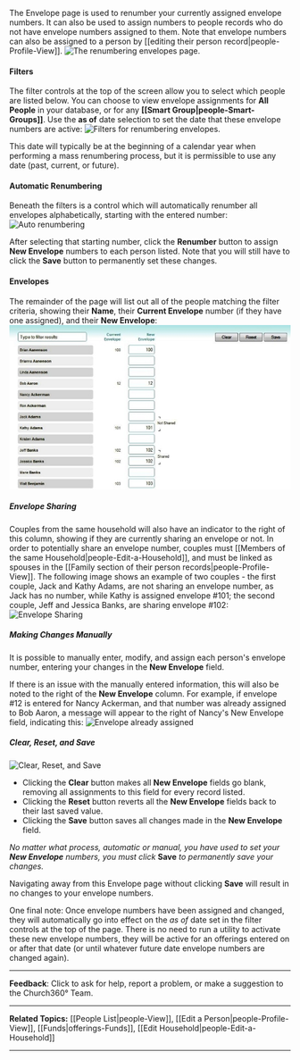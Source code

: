 The Envelope page is used to renumber your currently assigned envelope
numbers. It can also be used to assign numbers to people records who do
not have envelope numbers assigned to them. Note that envelope numbers
can also be assigned to a person by [[editing their person
record|people-Profile-View]]. ![The renumbering envelopes
page.](Offering_Envelopes_01.JPG "The renumbering envelopes page.")

#### Filters

The filter controls at the top of the screen allow you to select which
people are listed below. You can choose to view envelope assignments for
**All People** in your database, or for any **[[Smart
Group|people-Smart-Groups]]**. Use the **as of** date selection to
set the date that these envelope numbers are active: ![Filters for
renumbering
envelopes.](Offering_Envelopes_02.JPG "Filters for renumbering envelopes.")

This date will typically be at the beginning of a calendar year when
performing a mass renumbering process, but it is permissible to use any
date (past, current, or future).

#### Automatic Renumbering

Beneath the filters is a control which will automatically renumber all
envelopes alphabetically, starting with the entered number: ![Auto
renumbering](Offering_Envelopes_03.JPG "Auto renumbering")

After selecting that starting number, click the **Renumber** button to
assign **New Envelope** numbers to each person listed. Note that you
will still have to click the **Save** button to permanently set these
changes.

#### Envelopes

The remainder of the page will list out all of the people matching the
filter criteria, showing their **Name**, their **Current Envelope**
number (if they have one assigned), and their **New Envelope**:
![Envelope details](Offering_Envelopes_07.JPG "Envelope details")

##### Envelope Sharing

Couples from the same household will also have an indicator to the right
of this column, showing if they are currently sharing an envelope or
not. In order to potentially share an envelope number, couples must
[[Members of the same Household|people-Edit-a-Household]], and
must be linked as spouses in the [[Family section of their person
records|people-Profile-View]]. The following image shows an example
of two couples - the first couple, Jack and Kathy Adams, are not sharing
an envelope number, as Jack has no number, while Kathy is assigned
envelope \#101; the second couple, Jeff and Jessica Banks, are sharing
envelope \#102: ![Envelope
Sharing](Offering_Envelopes_04.JPG "Envelope Sharing")

##### Making Changes Manually

It is possible to manually enter, modify, and assign each person's
envelope number, entering your changes in the **New Envelope** field.

If there is an issue with the manually entered information, this will
also be noted to the right of the **New Envelope** column. For example,
if envelope \#12 is entered for Nancy Ackerman, and that number was
already assigned to Bob Aaron, a message will appear to the right of
Nancy's New Envelope field, indicating this: ![Envelope already
assigned](Offering_Envelopes_05.JPG "Envelope already assigned")

##### Clear, Reset, and Save

![Clear, Reset, and
Save](Offering_Envelopes_06.JPG "Clear, Reset, and Save")

-   Clicking the **Clear** button makes all **New Envelope** fields go
    blank, removing all assignments to this field for every record
    listed.
-   Clicking the **Reset** button reverts all the **New Envelope**
    fields back to their last saved value.
-   Clicking the **Save** button saves all changes made in the **New
    Envelope** field.

*No matter what process, automatic or manual, you have used to set your
**New Envelope** numbers, you must click* **Save** *to permanently save
your changes.*

Navigating away from this Envelope page without clicking **Save** will
result in no changes to your envelope numbers.

One final note: Once envelope numbers have been assigned and changed,
they will automatically go into effect on the *as of* date set in the
filter controls at the top of the page. There is no need to run a
utility to activate these new envelope numbers, they will be active for
an offerings entered on or after that date (or until whatever future
date envelope numbers are changed again).

* * * * *

**Feedback**: Click **<Feedback>** to ask for help, report a problem, or
make a suggestion to the Church360° Team.

* * * * *

**Related Topics:** [[People List|people-View]], [[Edit a
Person|people-Profile-View]], [[Funds|offerings-Funds]], [[Edit
Household|people-Edit-a-Household]]

* * * * *
